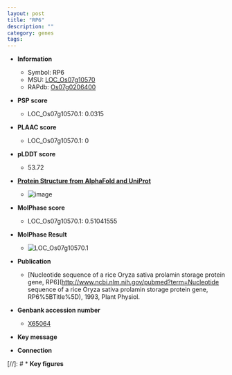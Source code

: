 ```yaml
---
layout: post
title: "RP6"
description: ""
category: genes
tags: 
---
```


* **Information**  
    + Symbol: RP6  
    + MSU: [LOC_Os07g10570](http://rice.plantbiology.msu.edu/cgi-bin/ORF_infopage.cgi?orf=LOC_Os07g10570)  
    + RAPdb: [Os07g0206400](http://rapdb.dna.affrc.go.jp/viewer/gbrowse_details/irgsp1?name=Os07g0206400)  

* **PSP score**  
    + LOC_Os07g10570.1: 0.0315 

* **PLAAC score**  
    + LOC_Os07g10570.1: 0 

* **pLDDT score**
    + 53.72

* **[Protein Structure from AlphaFold and UniProt](https://www.uniprot.org/uniprotkb/P17048/entry#structure)**
    + ![image](https://ricepsp.github.io/images/P/AF-P17048-F1.png)

* **MolPhase score**
    + LOC_Os07g10570.1: 0.51041555

* **MolPhase Result**
    + ![LOC_Os07g10570.1](https://304243504.github.io/Pictures/LOC_Os07g/LOC_Os07g10570.1.png)

* **Publication**  
    + [Nucleotide sequence of a rice Oryza sativa prolamin storage protein gene, RP6](http://www.ncbi.nlm.nih.gov/pubmed?term=Nucleotide sequence of a rice Oryza sativa prolamin storage protein gene, RP6%5BTitle%5D), 1993, Plant Physiol.

* **Genbank accession number**  
    + [X65064](http://www.ncbi.nlm.nih.gov/nuccore/X65064)

* **Key message**  

* **Connection**  

[//]: # * **Key figures**  


